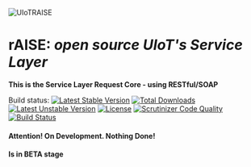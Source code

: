 ![UIoTRAISE](https://avatars0.githubusercontent.com/u/12036880?v=4&s=80)

#  **rAISE:** *open source UIoT's Service Layer*
**This is the Service Layer Request Core - using RESTful/SOAP**

Build status:
[![Latest Stable Version](https://poser.pugx.org/claudio.santoro/uiotcms/v/stable.svg)](https://packagist.org/packages/sant0ro/apyemu) [![Total Downloads](https://poser.pugx.org/claudio.santoro/uiotcms/downloads)](https://packagist.org/packages/sant0ro/apyemu) [![Latest Unstable Version](https://poser.pugx.org/claudio.santoro/uiotcms/v/unstable.svg)](https://packagist.org/packages/sant0ro/apyemu) [![License](https://poser.pugx.org/claudio.santoro/uiotcms/license.svg)](https://packagist.org/packages/sant0ro/apyemu)
[![Scrutinizer Code Quality](https://scrutinizer-ci.com/g/UIoT/middleware_mc_srvcl_rest_raise/badges/quality-score.png?b=master)](https://scrutinizer-ci.com/g/UIoT/middleware_mc_srvcl_rest_raise/?branch=master)
[![Build Status](https://scrutinizer-ci.com/g/UIoT/middleware_mc_srvcl_rest_raise/badges/build.png?b=master)](https://scrutinizer-ci.com/g/UIoT/middleware_mc_srvcl_rest_raise/build-status/master)

#### Attention! On Development. Nothing Done!
#### Is in BETA stage
